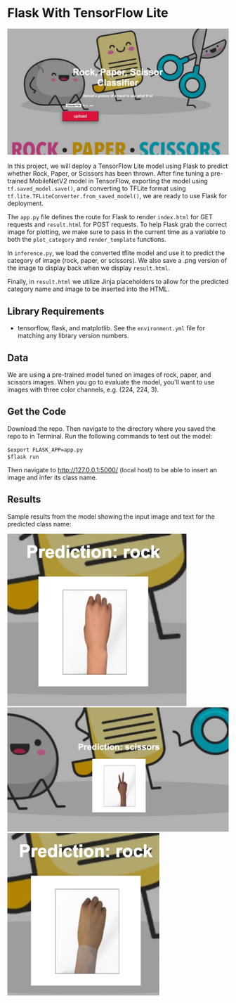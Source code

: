 # Flask With TensorFlow Lite

![index_image](https://github.com/chrispmaag/flask_with_tensorflow_lite/blob/main/images/index_image.jpg)

In this project, we will deploy a TensorFlow Lite model using Flask to predict whether Rock, Paper, or Scissors has been thrown. After fine tuning a pre-trained MobileNetV2 model in TensorFlow, exporting the model using `tf.saved_model.save()`, and converting to TFLite format using `tf.lite.TFLiteConverter.from_saved_model()`, we are ready to use Flask for deployment.

The `app.py` file defines the route for Flask to render `index.html` for GET requests and `result.html` for POST requests. To help Flask grab the correct image for plotting, we make sure to pass in the current time as a variable to both the `plot_category` and `render_template` functions.

In `inference.py`, we load the converted tflite model and use it to predict the category of image (rock, paper, or scissors). We also save a .png version of the image to display back when we display `result.html`.

Finally, in `result.html` we utilize Jinja placeholders to allow for the predicted category name and image to be inserted into the HTML.

## Library Requirements
- tensorflow, flask, and matplotlib. See the `environment.yml` file for matching any library version numbers.

## Data
We are using a pre-trained model tuned on images of rock, paper, and scissors images. When you go to evaluate the model, you'll want to use images with three color channels, e.g. (224, 224, 3). 

## Get the Code
Download the repo. Then navigate to the directory where you saved the repo to in Terminal. Run the following commands to test out the model:

```
$export FLASK_APP=app.py
$flask run
```

Then navigate to http://127.0.0.1:5000/ (local host) to be able to insert an image and infer its class name.

## Results

Sample results from the model showing the input image and text for the predicted class name:

![rock_predicts_rock](https://github.com/chrispmaag/flask_with_tensorflow_lite/blob/main/images/rock_predicts_rock.jpg)
![scissors_predicted_scissors](https://github.com/chrispmaag/flask_with_tensorflow_lite/blob/main/images/scissors_predicted_scissors.jpg)
![rock_predicts_rock2](https://github.com/chrispmaag/flask_with_tensorflow_lite/blob/main/images/rock_predicts_rock2.jpg)